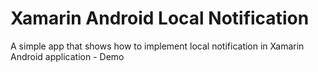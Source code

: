 # Xamarin Android Local Notification
A simple app that shows how to implement local notification in Xamarin Android application - Demo
